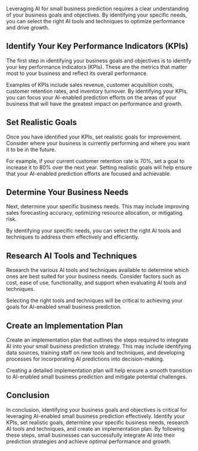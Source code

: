 
Leveraging AI for small business prediction requires a clear understanding of your business goals and objectives. By identifying your specific needs, you can select the right AI tools and techniques to optimize performance and drive growth.

Identify Your Key Performance Indicators (KPIs)
-----------------------------------------------

The first step in identifying your business goals and objectives is to identify your key performance indicators (KPIs). These are the metrics that matter most to your business and reflect its overall performance.

Examples of KPIs include sales revenue, customer acquisition costs, customer retention rates, and inventory turnover. By identifying your KPIs, you can focus your AI-enabled prediction efforts on the areas of your business that will have the greatest impact on performance and growth.

Set Realistic Goals
-------------------

Once you have identified your KPIs, set realistic goals for improvement. Consider where your business is currently performing and where you want it to be in the future.

For example, if your current customer retention rate is 70%, set a goal to increase it to 80% over the next year. Setting realistic goals will help ensure that your AI-enabled prediction efforts are focused and achievable.

Determine Your Business Needs
-----------------------------

Next, determine your specific business needs. This may include improving sales forecasting accuracy, optimizing resource allocation, or mitigating risk.

By identifying your specific needs, you can select the right AI tools and techniques to address them effectively and efficiently.

Research AI Tools and Techniques
--------------------------------

Research the various AI tools and techniques available to determine which ones are best suited for your business needs. Consider factors such as cost, ease of use, functionality, and support when evaluating AI tools and techniques.

Selecting the right tools and techniques will be critical to achieving your goals for AI-enabled small business prediction.

Create an Implementation Plan
-----------------------------

Create an implementation plan that outlines the steps required to integrate AI into your small business prediction strategy. This may include identifying data sources, training staff on new tools and techniques, and developing processes for incorporating AI predictions into decision-making.

Creating a detailed implementation plan will help ensure a smooth transition to AI-enabled small business prediction and mitigate potential challenges.

Conclusion
----------

In conclusion, identifying your business goals and objectives is critical for leveraging AI-enabled small business prediction effectively. Identify your KPIs, set realistic goals, determine your specific business needs, research AI tools and techniques, and create an implementation plan. By following these steps, small businesses can successfully integrate AI into their prediction strategies and achieve optimal performance and growth.

